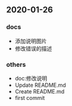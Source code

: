 ## 2020-01-26
### docs
- 添加说明图片
- 修改错误的描述
### others
- doc:修改说明
- Update README.md
- Create README.md
- first commit

